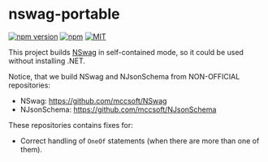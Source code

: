 # nswag-portable

[![npm version](https://badge.fury.io/js/nswag-portable.svg)](https://www.npmjs.org/package/nswag-portable) [![npm](https://img.shields.io/npm/dt/nswag-portable.svg)](https://www.npmjs.org/package/nswag-portable) [![MIT](https://img.shields.io/dub/l/vibe-d.svg)](https://opensource.org/licenses/MIT)

This project builds [NSwag](https://github.com/RicoSuter/NSwag) in self-contained mode, so it could be used without installing .NET.

Notice, that we build NSwag and NJsonSchema from NON-OFFICIAL repositories:

- NSwag: https://github.com/mccsoft/NSwag
- NJsonSchema: https://github.com/mccsoft/NJsonSchema

These repositories contains fixes for:

- Correct handling of `OneOf` statements (when there are more than one of them).
